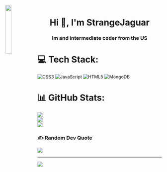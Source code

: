 <img align='left' src='https://cdn.discordapp.com/attachments/1071450105091211274/1094248482707099658/E1C43B04-E53A-4B9B-885E-20A2E699B937-removebg-preview.png' width='20%'/> 

<h1 align="center">Hi 👋, I'm StrangeJaguar</h1>
<h3 align="center">Im and intermediate coder from the US</h3>


<h3 align="center"> </h3>


# 💻 Tech Stack:
![CSS3](https://img.shields.io/badge/css3-%231572B6.svg?style=for-the-badge&logo=css3&logoColor=white) ![JavaScript](https://img.shields.io/badge/javascript-%23323330.svg?style=for-the-badge&logo=javascript&logoColor=%23F7DF1E) ![HTML5](https://img.shields.io/badge/html5-%23E34F26.svg?style=for-the-badge&logo=html5&logoColor=white) ![MongoDB](https://img.shields.io/badge/MongoDB-%234ea94b.svg?style=for-the-badge&logo=mongodb&logoColor=white)
# 📊 GitHub Stats:
![](https://github-readme-stats.vercel.app/api?username=StrangeJaguar55&theme=dark&hide_border=false&include_all_commits=false&count_private=false)<br/>
![](https://github-readme-streak-stats.herokuapp.com/?user=StrangeJaguar55&theme=dark&hide_border=false)<br/>
![](https://github-readme-stats.vercel.app/api/top-langs/?username=StrangeJaguar55&theme=dark&hide_border=false&include_all_commits=false&count_private=false&layout=compact)

### ✍️ Random Dev Quote
![](https://quotes-github-readme.vercel.app/api?type=horizontal&theme=radical)

---
[![](https://visitcount.itsvg.in/api?id=StrangeJaguar55&icon=0&color=0)](https://visitcount.itsvg.in)

<!-- Proudly created with GPRM ( https://gprm.itsvg.in ) -->
